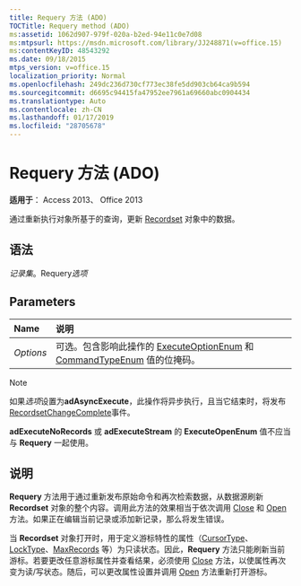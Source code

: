 ```yaml
---
title: Requery 方法 (ADO)
TOCTitle: Requery method (ADO)
ms:assetid: 1062d907-979f-020a-b2ed-94e11c0e7d08
ms:mtpsurl: https://msdn.microsoft.com/library/JJ248871(v=office.15)
ms:contentKeyID: 48543292
ms.date: 09/18/2015
mtps_version: v=office.15
localization_priority: Normal
ms.openlocfilehash: 249dc236d730cf773ec38fe5dd903cb64ca9b594
ms.sourcegitcommit: d6695c94415fa47952ee7961a69660abc0904434
ms.translationtype: Auto
ms.contentlocale: zh-CN
ms.lasthandoff: 01/17/2019
ms.locfileid: "28705678"
---
```

# <a name="requery-method-ado"></a>Requery 方法 (ADO)

**适用于**： Access 2013、 Office 2013

通过重新执行对象所基于的查询，更新 [Recordset](recordset-object-ado.md) 对象中的数据。

## <a name="syntax"></a>语法

*记录集*。Requery*选项*

## <a name="parameters"></a>Parameters

|Name |说明|
|:----|:----------|
|*Options* |可选。包含影响此操作的 [ExecuteOptionEnum](executeoptionenum.md) 和 [CommandTypeEnum](commandtypeenum.md) 值的位掩码。|

> [!NOTE]
> 如果*选项*设置为**adAsyncExecute**，此操作将异步执行，且当它结束时，将发布[RecordsetChangeComplete](willchangerecordset-and-recordsetchangecomplete-events-ado.md)事件。

**adExecuteNoRecords** 或 **adExecuteStream** 的 **ExecuteOpenEnum** 值不应当与 **Requery** 一起使用。

## <a name="remarks"></a>说明

**Requery** 方法用于通过重新发布原始命令和再次检索数据，从数据源刷新 **Recordset** 对象的整个内容。调用此方法的效果相当于依次调用 [Close](close-method-ado.md) 和 [Open](open-method-ado-recordset.md) 方法。如果正在编辑当前记录或添加新记录，那么将发生错误。

当 **Recordset** 对象打开时，用于定义游标特性的属性（[CursorType](cursortype-property-ado.md)、[LockType](locktype-property-ado.md)、[MaxRecords](maxrecords-property-ado.md) 等）为只读状态。因此，**Requery** 方法只能刷新当前游标。若要更改任意游标属性并查看结果，必须使用 [Close](close-method-ado.md) 方法，以使属性再次变为读/写状态。随后，可以更改属性设置并调用 [Open](open-method-ado-recordset.md) 方法重新打开游标。

